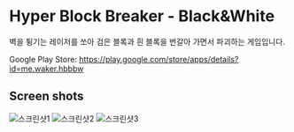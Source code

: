 # Hyper Block Breaker - Black&White

벽을 튕기는 레이저를 쏘아 검은 블록과 흰 블록을 번갈아 가면서 파괴하는 게임입니다.

Google Play Store: https://play.google.com/store/apps/details?id=me.waker.hbbbw

## Screen shots
![스크린샷1](https://img1.daumcdn.net/thumb/R1280x0/?scode=mtistory2&fname=https%3A%2F%2Fk.kakaocdn.net%2Fdn%2FNT7z7%2FbtqAJw3R0B3%2FbNhSJWPvpFnsknGoqZUG20%2Fimg.png)
![스크린샷2](https://img1.daumcdn.net/thumb/R1280x0/?scode=mtistory2&fname=https%3A%2F%2Fk.kakaocdn.net%2Fdn%2FrFaBg%2FbtqAIPJPZWS%2FMI3LwpqPiRYBkHPofTpVW0%2Fimg.png)
![스크린샷3](https://img1.daumcdn.net/thumb/R1280x0/?scode=mtistory2&fname=https%3A%2F%2Fk.kakaocdn.net%2Fdn%2FbdcdV4%2FbtqAIDXdp5P%2FKzm6Klkq9BdIKAqXpqNt1k%2Fimg.png)
